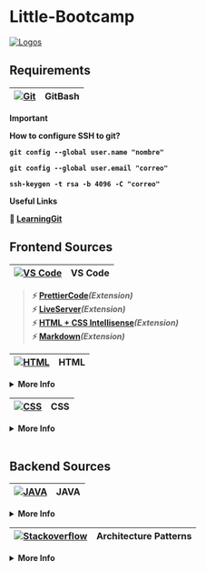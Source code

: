# Little-Bootcamp
[![Logos](https://skillicons.dev/icons?i=git,github,vscode,figma,html,css,bootstrap,idea,java,htmx,postman)]()

## Requirements

<b>

| [![Git](https://skillicons.dev/icons?i=git,github)](https://git-scm.com/downloads/win) | **GitBash** |
|--------------------------------------------|----------------------------------|

> [!Important]
> How to configure SSH to git?

```
git config --global user.name "nombre"
```
``` 
git config --global user.email "correo"
```
``` 
ssh-keygen -t rsa -b 4096 -C "correo"
```

Useful Links

:link: [LearningGit](https://learngitbranching.js.org/)

## Frontend Sources

| [![VS Code](https://skillicons.dev/icons?i=vscode)](https://code.visualstudio.com/download) | **VS Code** |
|--------------------------------------------|----------------------------------|

> :zap: [PrettierCode](https://marketplace.visualstudio.com/items?itemName=esbenp.prettier-vscode)*(Extension)* <br>
:zap: [LiveServer](https://marketplace.visualstudio.com/items?itemName=ritwickdey.LiveServer)*(Extension)* <br>
:zap: [HTML + CSS Intellisense](https://marketplace.visualstudio.com/items?itemName=ecmel.vscode-html-css)*(Extension)* <br>
:zap: [Markdown](https://marketplace.visualstudio.com/items?itemName=shd101wyy.markdown-preview-enhanced)*(Extension)* <br>

| [![HTML](https://skillicons.dev/icons?i=html)]() | **HTML** |
|--------------------------------------------|----------------------------------|
<details>
<summary>More Info</summary>
<ul>
<li> Content </li>
<li> Elements && Attributes </li>
<li> Import Libraries </li>
<li> Style </li>
</ul>

Useful Links

:link: [W3Schools HTML](https://www.w3schools.com/html/default.asp)

</details>

| [![CSS](https://skillicons.dev/icons?i=figma,css,bootstrap)]() | **CSS** |
|--------------------------------------------|----------------------------------|
<details>
<summary>More Info</summary>
<ul>
<li> Style </li>
<li> Selectors </li>
<li> Bem method </li>
<li> Display: Block, inline, inline-block </li>
<li> Position: absolute, sticky, relative </li>
<li> Display: Flex </li>
<li> Display: Grid </li>
</ul>

Useful Links

:link: [W3Schools CSS](https://www.w3schools.com/css/default.asp)
:link: [Font Awesome](https://fontawesome.com/search)
:link: [Bootstrap Icons](https://icons.getbootstrap.com/)
:link: [W3Schools Bootstrap3](https://www.w3schools.com/bootstrap/default.asp)
:link: [Figma](https://www.figma.com/login)
:link: [W3Schools How to on HTML+CSS+JS](https://www.w3schools.com/howto/default.asp)
</details>
<br>

## Backend Sources

| [![JAVA](https://skillicons.dev/icons?i=java,idea)]() | **JAVA** |
|--------------------------------------------|----------------------------------|
<details>
<summary>More Info</summary>
<ul>
<li> Class vs Object </li>
<li> Inheritance </li>
<li> Interface </li>
<li> Abstract class </li>
<li> Polimorfism </li>
<li> Functional Interfaces </li>
<li> Design Patterns </li>
</ul>

Useful Links

:link: [W3Schools JAVA](https://www.w3schools.com/java/default.asp)
:link: [Refactoring Guru](https://refactoring.guru/design-patterns)
:link: [Challenge: DevTraining](https://app.codility.com/programmers/)
:link: [Challenge: Hackerrank](https://www.hackerrank.com/dashboard)
</details>

| [![Stackoverflow](https://skillicons.dev/icons?i=postman,htmx)]() | **Architecture Patterns** |
|--------------------------------------------|----------------------------------|
<details>
<summary>More Info</summary>
<ul>
<li> MVC </li>
<li> JAVALIN </li>
<li> Postman </li>
<li> Methods: GET - POST - PUT - PATCH - DELETE </li>
</ul>

Useful Links

:link: [PostmanDoc](https://learning.postman.com/)
:link: [Javalin](https://javalin.io/documentation)
:link: [HTMX](https://htmx.org/docs/)
:link: [Handlebars](https://handlebarsjs.com/)
</details>

</b>
